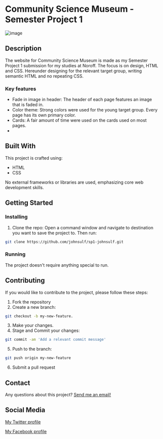 # Community Science Museum - Semester Project 1

![image](https://erlendjohnsen.com/assets/images/csmuseum.jpg)

## Description
The website for Community Science Museum is made as my Semester Project 1 submission for my studies at Noroff. The focus is on design, HTML and CSS. Hereunder designing for the relevant target group, writing semantic HTML and no repeating CSS. 

### Key features

- Fade in image in header: The header of each page features an image that is faded in.
- Color theme: Strong colors were used for the young target group. Every page has its own primary color.
- Cards: A fair amount of time were used on the cards used on most pages.
- 

## Built With

This project is crafted using:

- HTML
- CSS

No external frameworks or libraries are used, emphasizing core web development skills.

## Getting Started

### Installing

1. Clone the repo:
Open a command window and navigate to destination you want to save the project to. Then run:
```bash
git clone https://github.com/johnsulf/sp1-johnsulf.git
```

### Running

The project doesn't require anything special to run.

## Contributing

If you would like to contribute to the project, please follow these steps:

1. Fork the repository
2. Create a new branch:
```bash
git checkout -b my-new-feature.
```
3. Make your changes.
4. Stage and Commit your changes:
```bash
git commit -am 'Add a relevant commit message'
```
5. Push to the branch:
```bash
git push origin my-new-feature
```
6. Submit a pull request

## Contact

Any questions about this project? [Send me an email!](mailto:erlendjohns@gmail.com?subject=Communit%20Science%20Museum%20repo%20inquiry&body=Hi%20Erlend,%0A%0A)

## Social Media

[My Twitter profile](https://twitter.com/johnsulf)

[My Facebook profile](https://www.facebook.com/johnsulf)
